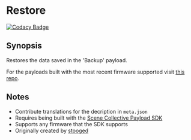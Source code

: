 Restore
===
[![Codacy Badge](https://app.codacy.com/project/badge/Grade/f2e4a734ad6b464f937175795470290b)](https://www.codacy.com/gh/Scene-Collective/ps4-restore/dashboard)

## Synopsis
Restores the data saved in the 'Backup' payload.

For the payloads built with the most recent firmware supported visit [this repo].

## Notes
- Contribute translations for the decription in `meta.json`
- Requires being built with the [Scene Collective Payload SDK]
- Supports any firmware that the SDK supports
- Originally created by [stooged]

[//]: #
  [Scene Collective Payload SDK]: <https://github.com/Scene-Collective/ps4-payload-sdk>
  [this repo]: <https://github.com/Scene-Collective/ps4-payload-repo>
  [stooged]: <https://github.com/stooged/Db_Restore>
